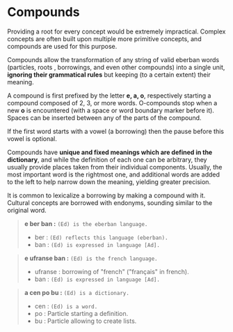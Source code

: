 # Compounds

Providing a root for every concept would be extremely impractical. Complex
concepts are often built upon multiple more primitive concepts, and compounds
are used for this purpose.

Compounds allow the transformation of any string of valid eberban words (particles, roots
, borrowings, and even other compounds) into a single unit, __ignoring
their grammatical rules__ but keeping (to a certain extent) their meaning.

A compound is first prefixed by the letter __e, a, o__, respectively starting a
compound composed of 2, 3, or more words. O-compounds stop when a new __o__ is
encountered (with a space or word boundary marker before it). Spaces can be inserted between
any of the parts of the compound.

If the first word starts with a vowel (a borrowing) then the pause before this
vowel is optional.

Compounds have __unique and fixed meanings which are defined in the dictionary__,
and while the definition of each one can be arbitrary, they usually provide places taken
from their individual components. Usually, the most important word is the rightmost
one, and additional words are added to the left to help narrow down the meaning,
yielding greater precision.

It is common to lexicalize a borrowing by making a compound with it. Cultural
concepts are borrowed with endonyms, sounding similar to the original word.

> __e ber ban :__ `(Ed) is the eberban language.`
> 
> - ber : `(Ed) reflects this language (eberban).`
> - ban : `(Ed) is expressed in language [Ad].`

> __e ufranse ban :__ `(Ed) is the french language.`
> 
> - ufranse : borrowing of "french" ("français" in french).
> - ban : `(Ed) is expressed in language [Ad].`

> __a cen po bu :__ `(Ed) is a dictionary.`
>
> - cen : `(Ed) is a word.`
> - po : Particle starting a definition.
> - bu : Particle allowing to create lists.
